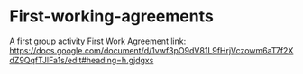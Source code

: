 # First-working-agreements
A first group activity 
 First Work Agreement link:
 https://docs.google.com/document/d/1vwf3pO9dV81L9fHrjVczowm6aT7f2XdZ9QqfTJlFa1s/edit#heading=h.gjdgxs
